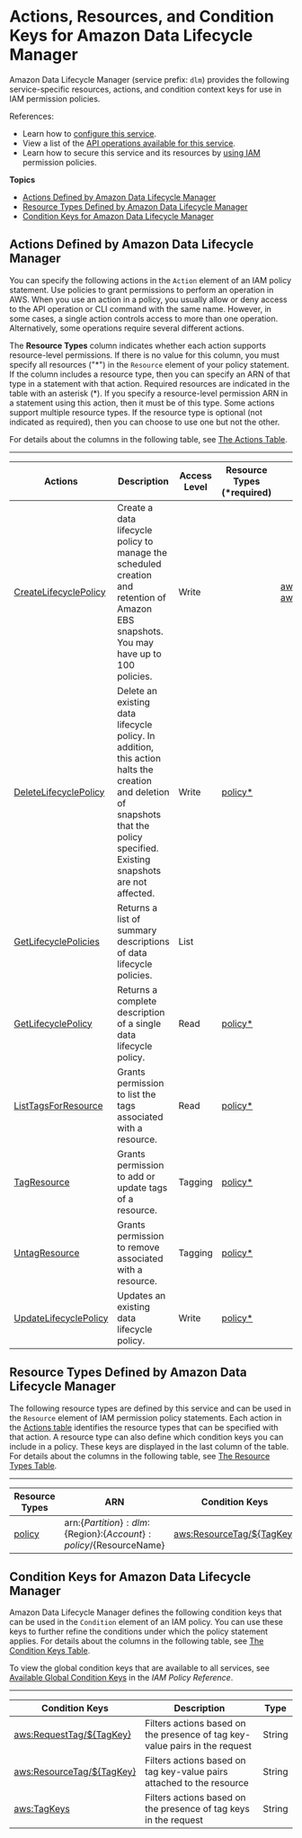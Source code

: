 # Actions, Resources, and Condition Keys for Amazon Data Lifecycle Manager<a name="list_amazondatalifecyclemanager"></a>

Amazon Data Lifecycle Manager \(service prefix: `dlm`\) provides the following service\-specific resources, actions, and condition context keys for use in IAM permission policies\.

References:
+ Learn how to [configure this service](https://docs.aws.amazon.com/dlm/latest/APIReference/Welcome.html)\.
+ View a list of the [API operations available for this service](https://docs.aws.amazon.com/dlm/latest/APIReference/API_Operations.html)\.
+ Learn how to secure this service and its resources by [using IAM](https://docs.aws.amazon.com/IAM/latest/UserGuide/list_amazondatalifecyclemanager.html) permission policies\.

**Topics**
+ [Actions Defined by Amazon Data Lifecycle Manager](#amazondatalifecyclemanager-actions-as-permissions)
+ [Resource Types Defined by Amazon Data Lifecycle Manager](#amazondatalifecyclemanager-resources-for-iam-policies)
+ [Condition Keys for Amazon Data Lifecycle Manager](#amazondatalifecyclemanager-policy-keys)

## Actions Defined by Amazon Data Lifecycle Manager<a name="amazondatalifecyclemanager-actions-as-permissions"></a>

You can specify the following actions in the `Action` element of an IAM policy statement\. Use policies to grant permissions to perform an operation in AWS\. When you use an action in a policy, you usually allow or deny access to the API operation or CLI command with the same name\. However, in some cases, a single action controls access to more than one operation\. Alternatively, some operations require several different actions\.

The **Resource Types** column indicates whether each action supports resource\-level permissions\. If there is no value for this column, you must specify all resources \("\*"\) in the `Resource` element of your policy statement\. If the column includes a resource type, then you can specify an ARN of that type in a statement with that action\. Required resources are indicated in the table with an asterisk \(\*\)\. If you specify a resource\-level permission ARN in a statement using this action, then it must be of this type\. Some actions support multiple resource types\. If the resource type is optional \(not indicated as required\), then you can choose to use one but not the other\.

For details about the columns in the following table, see [The Actions Table](reference_policies_actions-resources-contextkeys.md#actions_table)\.


****  

| Actions | Description | Access Level | Resource Types \(\*required\) | Condition Keys | Dependent Actions | 
| --- | --- | --- | --- | --- | --- | 
|   [ CreateLifecyclePolicy ](https://docs.aws.amazon.com/dlm/latest/APIReference/API_CreateLifecyclePolicy.html)  | Create a data lifecycle policy to manage the scheduled creation and retention of Amazon EBS snapshots\. You may have up to 100 policies\. | Write |  |   [ aws:RequestTag/$\{TagKey\} ](#amazondatalifecyclemanager-aws_RequestTag___TagKey_)   [ aws:TagKeys ](#amazondatalifecyclemanager-aws_TagKeys)   |  | 
|   [ DeleteLifecyclePolicy ](https://docs.aws.amazon.com/dlm/latest/APIReference/API_DeleteLifecyclePolicy.html)  | Delete an existing data lifecycle policy\. In addition, this action halts the creation and deletion of snapshots that the policy specified\. Existing snapshots are not affected\. | Write |   [ policy\* ](#amazondatalifecyclemanager-policy)   |  |  | 
|   [ GetLifecyclePolicies ](https://docs.aws.amazon.com/dlm/latest/APIReference/API_GetLifecyclePolicies.html)  | Returns a list of summary descriptions of data lifecycle policies\. | List |  |  |  | 
|   [ GetLifecyclePolicy ](https://docs.aws.amazon.com/dlm/latest/APIReference/API_GetLifecyclePolicy.html)  | Returns a complete description of a single data lifecycle policy\. | Read |   [ policy\* ](#amazondatalifecyclemanager-policy)   |  |  | 
|   [ ListTagsForResource ](https://docs.aws.amazon.com/dlm/latest/APIReference/API_ListTagsForResource.html)  | Grants permission to list the tags associated with a resource\. | Read |   [ policy\* ](#amazondatalifecyclemanager-policy)   |  |  | 
|   [ TagResource ](https://docs.aws.amazon.com/dlm/latest/APIReference/API_TagResource.html)  | Grants permission to add or update tags of a resource\. | Tagging |   [ policy\* ](#amazondatalifecyclemanager-policy)   |  |  | 
|   [ UntagResource ](https://docs.aws.amazon.com/dlm/latest/APIReference/API_UntagResource.html)  | Grants permission to remove associated with a resource\. | Tagging |   [ policy\* ](#amazondatalifecyclemanager-policy)   |  |  | 
|   [ UpdateLifecyclePolicy ](https://docs.aws.amazon.com/dlm/latest/APIReference/API_UpdateLifecyclePolicy.html)  | Updates an existing data lifecycle policy\. | Write |   [ policy\* ](#amazondatalifecyclemanager-policy)   |  |  | 

## Resource Types Defined by Amazon Data Lifecycle Manager<a name="amazondatalifecyclemanager-resources-for-iam-policies"></a>

The following resource types are defined by this service and can be used in the `Resource` element of IAM permission policy statements\. Each action in the [Actions table](#amazondatalifecyclemanager-actions-as-permissions) identifies the resource types that can be specified with that action\. A resource type can also define which condition keys you can include in a policy\. These keys are displayed in the last column of the table\. For details about the columns in the following table, see [The Resource Types Table](reference_policies_actions-resources-contextkeys.md#resources_table)\.


****  

| Resource Types | ARN | Condition Keys | 
| --- | --- | --- | 
|   [ policy ](https://docs.aws.amazon.com/dlm/latest/APIReference/API_LifecyclePolicy.html)  |  arn:$\{Partition\}:dlm:$\{Region\}:$\{Account\}:policy/$\{ResourceName\}  |   [ aws:ResourceTag/$\{TagKey\} ](#amazondatalifecyclemanager-aws_ResourceTag___TagKey_)   | 

## Condition Keys for Amazon Data Lifecycle Manager<a name="amazondatalifecyclemanager-policy-keys"></a>

Amazon Data Lifecycle Manager defines the following condition keys that can be used in the `Condition` element of an IAM policy\. You can use these keys to further refine the conditions under which the policy statement applies\. For details about the columns in the following table, see [The Condition Keys Table](reference_policies_actions-resources-contextkeys.md#context_keys_table)\.

To view the global condition keys that are available to all services, see [Available Global Condition Keys](reference_policies_condition-keys.html#AvailableKeys) in the *IAM Policy Reference*\.


****  

| Condition Keys | Description | Type | 
| --- | --- | --- | 
|   [ aws:RequestTag/$\{TagKey\} ](https://docs.aws.amazon.com/IAM/latest/UserGuide/reference_policies_condition-keys.html#condition-keys-requesttag)  | Filters actions based on the presence of tag key\-value pairs in the request | String | 
|   [ aws:ResourceTag/$\{TagKey\} ](https://docs.aws.amazon.com/IAM/latest/UserGuide/reference_policies_condition-keys.html#condition-keys-resourcetag)  | Filters actions based on tag key\-value pairs attached to the resource | String | 
|   [ aws:TagKeys ](https://docs.aws.amazon.com/IAM/latest/UserGuide/reference_policies_condition-keys.html#condition-keys-tagkeys)  | Filters actions based on the presence of tag keys in the request | String | 